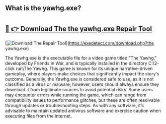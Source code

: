 ## What is the yawhg.exe? 

# <h2><a href="https://exedetect.com/download.php?the yawhg.exe">🔗 👉 Download The the yawhg.exe Repair Tool</a></h2>

[![Download The Repair Tool](https://exedetect.com/download-button.jpg)](https://exedetect.com/download.php?the yawhg.exe)

The Yawhg.exe is the executable file for a video game titled "The Yawhg," developed by Friends in War, and is typically installed in the directory C:\2-click run\The Yawhg. This game is known for its unique narrative-driven gameplay, where players make choices that significantly impact the story's outcome. Generally, the Yawhg.exe is considered safe to use, as it is not classified as a virus or malware; however, users should always ensure they download it from legitimate sources to avoid potential risks. Some users may encounter errors while running the game, which can range from compatibility issues to performance glitches, but these are often resolvable through updates or troubleshooting steps. As with any software, it’s advisable to maintain updated antivirus software and exercise caution when executing files from the internet.
